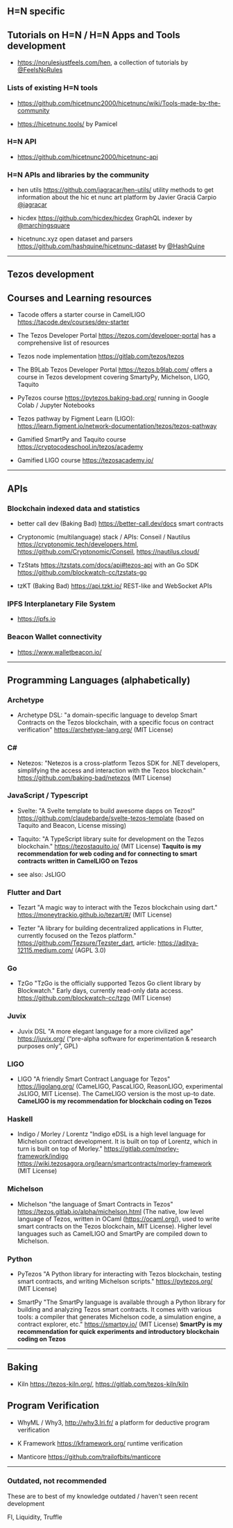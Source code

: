 ## H=N specific

## Tutorials on H=N / H=N Apps and Tools development 

* https://norulesjustfeels.com/hen, a collection of tutorials by [@FeelsNoRules](https://twitter.com/FeelsNoRules) 

### Lists of existing H=N tools

* https://github.com/hicetnunc2000/hicetnunc/wiki/Tools-made-by-the-community

* https://hicetnunc.tools/ by Pamicel

### H=N API

* https://github.com/hicetnunc2000/hicetnunc-api 

### H=N APIs and libraries by the community

* hen utils https://github.com/jagracar/hen-utils/ utility methods to get information about the hic et nunc art platform by Javier Graciá Carpio [@jagracar](https://twitter.com/jagracar)

* hicdex https://github.com/hicdex/hicdex GraphQL indexer by [@marchingsquare](https://twitter.com/marchingsquare)

* hicetnunc.xyz open dataset and parsers https://github.com/hashquine/hicetnunc-dataset by [@HashQuine](https://twitter.com/HashQuine)

---

## Tezos development 

## Courses and Learning resources  

* Tacode offers a starter course in CamelLIGO https://tacode.dev/courses/dev-starter

* The Tezos Developer Portal https://tezos.com/developer-portal has a comprehensive list of resources

* Tezos node implementation https://gitlab.com/tezos/tezos

* The B9Lab Tezos Developer Portal https://tezos.b9lab.com/ offers a course in Tezos development covering SmartyPy, Michelson, LIGO, Taquito   

* PyTezos course https://pytezos.baking-bad.org/ running in Google Colab / Jupyter Notebooks

* Tezos pathway by Figment Learn (LIGO): https://learn.figment.io/network-documentation/tezos/tezos-pathway

* Gamified SmartPy and Taquito course https://cryptocodeschool.in/tezos/academy  

* Gamified LIGO course https://tezosacademy.io/

---

## APIs

### Blockchain indexed data and statistics 

* better call dev (Baking Bad) https://better-call.dev/docs smart contracts

* Cryptonomic (multilanguage) stack / APIs: Conseil / Nautilus https://cryptonomic.tech/developers.html, https://github.com/Cryptonomic/Conseil, https://nautilus.cloud/ 

* TzStats https://tzstats.com/docs/api#tezos-api with an Go SDK https://github.com/blockwatch-cc/tzstats-go 

* tzKT (Baking Bad) https://api.tzkt.io/ REST-like and WebSocket APIs

### IPFS Interplanetary File System

* https://ipfs.io 

### Beacon Wallet connectivity 

* https://www.walletbeacon.io/ 

---

## Programming Languages (alphabetically)

### Archetype 

* Archetype DSL: "a domain-specific language to develop Smart Contracts on the Tezos blockchain, with a specific focus on contract verification" https://archetype-lang.org/ (MIT License)

### C# 

* Netezos: "Netezos is a cross-platform Tezos SDK for .NET developers, simplifying the access and interaction with the Tezos blockchain." https://github.com/baking-bad/netezos (MIT License)

### JavaScript / Typescript

* Svelte: "A Svelte template to build awesome dapps on Tezos!" https://github.com/claudebarde/svelte-tezos-template (based on Taquito and Beacon, License missing)

* Taquito: "A TypeScript library suite for development on the Tezos blockchain." https://tezostaquito.io/ (MIT License) **Taquito is my recommendation for web coding and for connecting to smart contracts written in CamelLIGO on Tezos** 

* see also: JsLIGO

### Flutter and Dart 

* Tezart "A magic way to interact with the Tezos blockchain using dart." https://moneytrackio.github.io/tezart/#/ (MIT License)

* Tezter "A library for building decentralized applications in Flutter, currently focused on the Tezos platform." https://github.com/Tezsure/Tezster_dart, article: https://aditya-12115.medium.com/ (AGPL 3.0)

### Go

* TzGo "TzGo is the officially supported Tezos Go client library by Blockwatch." Early days, currently read-only data access. https://github.com/blockwatch-cc/tzgo (MIT License)

### Juvix 

* Juvix DSL "A more elegant language for a more civilized age" https://juvix.org/ (“pre-alpha software for experimentation & research purposes only”, GPL)

### LIGO  

* LIGO "A friendly Smart Contract Language for Tezos" https://ligolang.org/ (CameLIGO, PascaLIGO, ReasonLIGO, experimental JsLIGO, MIT License). The CameLIGO version is the most up-to date. **CameLIGO is my recommendation for blockchain coding on Tezos** 

### Haskell

* Indigo / Morley / Lorentz "Indigo eDSL is a high level language for Michelson contract development. It is built on top of Lorentz, which in turn is built on top of Morley." https://gitlab.com/morley-framework/indigo https://wiki.tezosagora.org/learn/smartcontracts/morley-framework (MIT License)

### Michelson

* Michelson "the language of Smart Contracts in Tezos" https://tezos.gitlab.io/alpha/michelson.html (The native, low level language of Tezos, written in OCaml (https://ocaml.org/), used to write smart contracts on the Tezos blockchain, MIT License). Higher level languages such as CamelLIGO and SmartPy are compiled down to Michelson.

### Python 

* PyTezos "A Python library for interacting with Tezos blockchain, testing smart contracts, and writing Michelson scripts." https://pytezos.org/ (MIT License)

* SmartPy "The SmartPy language is available through a Python library for building and analyzing Tezos smart contracts. It comes with various tools: a compiler that generates Michelson code, a simulation engine, a contract explorer, etc." https://smartpy.io/ (MIT License) **SmartPy is my recommendation for quick experiments and introductory blockchain coding on Tezos** 

---

## Baking 

* Kiln https://tezos-kiln.org/, https://gitlab.com/tezos-kiln/kiln   

## Program Verification

* WhyML / Why3, http://why3.lri.fr/ a platform for deductive program verification

* K Framework https://kframework.org/ runtime verification

* Manticore https://github.com/trailofbits/manticore 

---

### Outdated, not recommended 
These are to best of my knowledge outdated / haven't seen recent development 

FI, Liquidity, Truffle 
